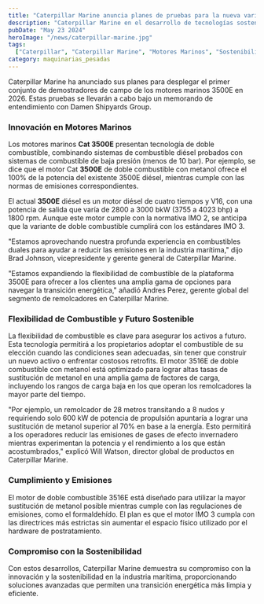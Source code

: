 ```yaml
---
title: "Caterpillar Marine anuncia planes de pruebas para la nueva variante 3500E"
description: "Caterpillar Marine en el desarrollo de tecnologías sostenibles y su compromiso con la reducción de emisiones en la industria marítima"
pubDate: "May 23 2024"
heroImage: "/news/caterpillar-marine.jpg"
tags:
  ["Caterpillar", "Caterpillar Marine", "Motores Marinos", "Sostenibilidad"]
category: maquinarias_pesadas
---
```

Caterpillar Marine ha anunciado sus planes para desplegar el primer conjunto de demostradores de campo de los motores marinos 3500E en 2026. Estas pruebas se llevarán a cabo bajo un memorando de entendimiento con Damen Shipyards Group.
### Innovación en Motores Marinos
Los motores marinos **Cat 3500E** presentan tecnología de doble combustible, combinando sistemas de combustible diésel probados con sistemas de combustible de baja presión (menos de 10 bar). Por ejemplo, se dice que el motor Cat **3500E** de doble combustible con metanol ofrece el 100% de la potencia del existente 3500E diésel, mientras cumple con las normas de emisiones correspondientes.

El actual **3500E** diésel es un motor diésel de cuatro tiempos y V16, con una potencia de salida que varía de 2800 a 3000 bkW (3755 a 4023 bhp) a 1800 rpm. Aunque este motor cumple con la normativa IMO 2, se anticipa que la variante de doble combustible cumplirá con los estándares IMO 3.

"Estamos aprovechando nuestra profunda experiencia en combustibles duales para ayudar a reducir las emisiones en la industria marítima," dijo Brad Johnson, vicepresidente y gerente general de Caterpillar Marine.

"Estamos expandiendo la flexibilidad de combustible de la plataforma 3500E para ofrecer a los clientes una amplia gama de opciones para navegar la transición energética," añadió Andres Perez, gerente global del segmento de remolcadores en Caterpillar Marine.

### Flexibilidad de Combustible y Futuro Sostenible
La flexibilidad de combustible es clave para asegurar los activos a futuro. Esta tecnología permitirá a los propietarios adoptar el combustible de su elección cuando las condiciones sean adecuadas, sin tener que construir un nuevo activo o enfrentar costosos retrofits. El motor 3516E de doble combustible con metanol está optimizado para lograr altas tasas de sustitución de metanol en una amplia gama de factores de carga, incluyendo los rangos de carga baja en los que operan los remolcadores la mayor parte del tiempo.

"Por ejemplo, un remolcador de 28 metros transitando a 8 nudos y requiriendo solo 600 kW de potencia de propulsión apuntaría a lograr una sustitución de metanol superior al 70% en base a la energía. Esto permitirá a los operadores reducir las emisiones de gases de efecto invernadero mientras experimentan la potencia y el rendimiento a los que están acostumbrados," explicó Will Watson, director global de productos en Caterpillar Marine.

### Cumplimiento y Emisiones
El motor de doble combustible 3516E está diseñado para utilizar la mayor sustitución de metanol posible mientras cumple con las regulaciones de emisiones, como el formaldehído. El plan es que el motor IMO 3 cumpla con las directrices más estrictas sin aumentar el espacio físico utilizado por el hardware de postratamiento.

### Compromiso con la Sostenibilidad
Con estos desarrollos, Caterpillar Marine demuestra su compromiso con la innovación y la sostenibilidad en la industria marítima, proporcionando soluciones avanzadas que permiten una transición energética más limpia y eficiente.









